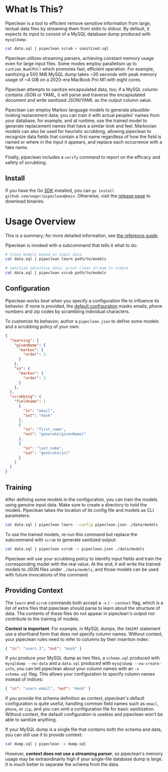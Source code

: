 # What Is This?

Pipeclean is a tool to efficient remove sensitive information from large, textual data files by streaming them from stdin to stdout. By default, it expects its input to consist of a MySQL database dump produced with `mysqldump`:

```bash
cat data.sql | pipeclean scrub > sanitized.sql
```

Pipeclean utilizes streaming parsers, achieving constant memory usage even for large input files. Some modes employ parallelism up to `runtime.NumCPU()` which promotes fast, efficient operation. For example, sanitizing a 500 MiB MySQL dump takes ~30 seconds with peak memory usage of ~4 GiB on a 2020-era MacBook Pro M1 with eight cores.

Pipeclean attempts to sanitize encapsulated data, too; if a MySQL column contains JSON or YAML, it will parse and traverse the encapsulated document and write sanitized JSON/YAML as the output column value.

Pipeclean can employ Markov language models to generate plausible-looking replacement data; you can train it with actual peoples' names from your database, for example, and at runtime, use the trained model to generate replacement names that have a similar look and feel. Markovian models can also be used for heuristic scrubbing, allowing pipeclean to recognize data fields that contain a first name regardless of how the field is named or where in the input it appears, and replace each occurrence with a fake name.

Finally, pipeclean includes a `verify` command to report on the efficacy and safety of scrubbing.

## Install

If you have the Go [SDK](https://go.dev/doc/install) installed, you can `go install github.com/xeger/pipeclean@main`. Otherwise, visit the [release page](https://github.com/xeger/pipeclean/releases/latest) to download binaries.

# Usage Overview

This is a summary; for more detailed information, see [the reference guide](REFERENCE.md).

Pipeclean is invoked with a subcommand that tells it what to do:

```bash
# train models based on input data
cat data.sql | pipeclean learn path/to/models

# sanitize sensitive data; print clean stream to stdout
cat data.sql | pipeclean scrub path/to/models
```

## Configuration

Pipeclean works best when you specify a configuration file to influence its behavior. If none is provided, the [default configuration](scrubbing/policy.go#L26) masks emails, phone numbers and zip codes by scrambling individual characters.

To customize its behavior, author a `pipeclean.json` to define some models and a scrubbing policy of your own:

```json
{
  "learning": {
    "givenName": {
      "markov": {
        "order": 2
      }
    },
    "sn": {
      "markov": {
        "order": 2
      }
    },
  },
  "scrubbing": {
    "fieldname": [
      {
        "in": "email",
        "out": "mask"
      },
      {
        "in": "first_name",
        "out": "generate(givenName)"
      },
      {
        "in": "last_name",
        "out": "generate(sn)"
      }
    ]
  }
}
```

## Training

After defining some models in the configuration, you can train the models using genuine input data. Make sure to create a directory to hold the models. Pipeclean takes the location of its config file and models as CLI parameters:

```bash
cat data.sql | pipeclean learn --config pipeclean.json ./data/models
```

To use the trained models, re-run this command but replace the subcommand with `scrub` to generate sanitized output:

```bash
cat data.sql | pipeclean scrub -c pipeclean.json ./data/models
```

Pipeclean will use your scrubbing policy to identify input fields and train the corresponding model with the real value. At the end, it will write the trained models to JSON files under `./data/models`, and those models can be used with future invocations of the command.

## Providing Context

The `learn` and `scrub` commands both accept a `-x` / `--context` flag, which is a list of extra files that pipeclean should parse to learn about the structure of data. The contents of these files do not appear in pipeclean's output nor contribute to the training of models.

**Context is important**. For example, in MySQL dumps, the `INSERT` statement use a shorthand form that does not specify column names. Without context, your pipeclean rules need to refer to columns by their insertion index:

```json
{ "in": "users.3", "out": "mask" }
```

If you produce your MySQL dump as two files, a `schema.sql` produced with `mysqldump --no-data` and a `data.sql` produced with `mysqldump --no-create-info`, you can tell pipeclean about your column names with an `-x schema.sql` flag. This allows your configuration to specify column names instead of indices:

```json
{ "in": "users.email", "out": "mask" }
```

If you provide the schema definition as context, pipeclean's default configuration is quite useful, handling common field names such as `email`, `phone`, or `zip`, and you can omit a configuration file for basic sanitization. Without context, the default configuration is useless and pipeclean won't be able to sanitize anything.

If your MySQL dump is a single file that contains both the schema and data, you can still use it to provide context:

```bash
cat dump.sql | pipeclean -x dump.sql
```

However, **context does not use a streaming parser**, so pipeclean's memory usage may be extraordinarily high if your single-file database dump is large. It is _much_ better to separate the schema from the data.
